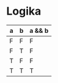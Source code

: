 # Logika

| a | b | a && b |
|---|---|--------|
| F | F | F      |
| F | T | F      |
| T | F | F      |
| T | T | T      |

